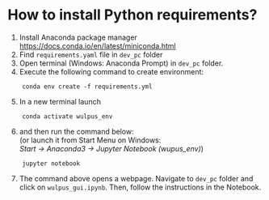 # How to install Python requirements?
1. Install Anaconda package manager<br>
   https://docs.conda.io/en/latest/miniconda.html
2. Find `requirements.yaml` file in `dev_pc` folder
3. Open terminal (Windows: Anaconda Prompt) in `dev_pc` folder.
4. Execute the following command to create environment:
```
    conda env create -f requirements.yml
```
5. In a new terminal launch 
```
    conda activate wulpus_env
```
6. and then run the command below:<br>
   (or launch it from Start Menu on Windows:<br>
   *Start -> Anaconda3 -> Jupyter Notebook (wupus_env)*)
```
    jupyter notebook
```
   

7. The command above opens a webpage. Navigate to `dev_pc` folder and click on `wulpus_gui.ipynb`. 
   Then, follow the instructions in the Notebook.

